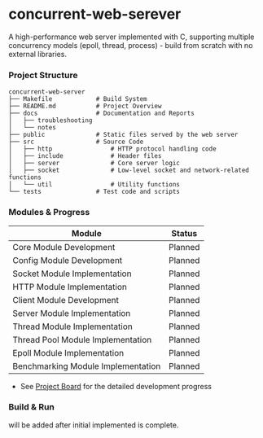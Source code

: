 # concurrent-web-serever
A high-performance web server implemented with C, supporting multiple concurrency models (epoll, thread, process) - build from scratch with no external libraries.


### Project Structure
```
concurrent-web-server
├── Makefile      		# Build System
├── README.md     		# Project Overview
├── docs          		# Documentation and Reports
│   ├── troubleshooting
│   └── notes
├── public        		# Static files served by the web server
├── src           		# Source Code
│   ├── http      		    # HTTP protocol handling code
│   ├── include       		# Header files
│   ├── server        		# Core server logic
│   ├── socket        		# Low-level socket and network-related functions
│   └── util          		# Utility functions
└── tests         		# Test code and scripts
```

### Modules & Progress

| Module                             | Status  |
| ---------------------------------- | ------- |
| Core Module Development            | Planned |
| Config Module Development          | Planned |
| Socket Module Implementation       | Planned |
| HTTP Module Implementation         | Planned |
| Client Module Development          | Planned |
| Server Module Implementation       | Planned |
| Thread Module Implementation       | Planned |
| Thread Pool Module Implementation  | Planned |
| Epoll Module Implementation        | Planned |
| Benchmarking Module Implementation | Planned |


- See [Project Board](https://github.com/users/jaeunda/projects/3) for the detailed development progress

### Build & Run
will be added after initial implemented is complete.
